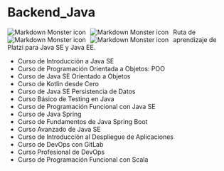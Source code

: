 # Backend_Java 
<img src="https://static.platzi.com/cdn-cgi/image/width=1024,quality=50,format=auto/media/achievements/badge-poo-java-se-233f2a59-f5a1-4a7b-9a98-60003303026f.png"
     alt="Markdown Monster icon" style="float: left; margin-right: 10px;" />
<img src="https://static.platzi.com/cdn-cgi/image/width=1024,quality=50,format=auto/media/achievements/badge-cursobasicojavase-2c55da9d-3573-4bef-b071-60a4b13f60ae.png"
     alt="Markdown Monster icon" style="float: left; margin-right: 10px;" /><img src="https://static.platzi.com/cdn-cgi/image/width=1024,quality=50,format=auto/media/achievements/badge-github-0b729570-934d-47d8-ba6b-610d7f15e0ec.png"
     alt="Markdown Monster icon" style="float: left; margin-right: 10px;" /><img src="https://static.platzi.com/media/learningpath/badges/e49ba590-bd96-4478-8018-b0bf86ebbc10.jpg"
     alt="Markdown Monster icon" style="float: left; margin-right: 10px;" />
     
Ruta de aprendizaje de Platzi para Java SE y Java EE.

* Curso de Introducción a Java SE
* Curso de Programación Orientada a Objetos: POO
* Curso de Java SE Orientado a Objetos
* Curso de Kotlin desde Cero
* Curso de Java SE Persistencia de Datos
* Curso Básico de Testing en Java
* Curso de Programación Funcional con Java SE
* Curso de Java Spring
* Curso de Fundamentos de Java Spring Boot
* Curso Avanzado de Java SE
* Curso de Introducción al Despliegue de Aplicaciones
* Curso de DevOps con GitLab
* Curso Profesional de DevOps
* Curso de Programación Funcional con Scala
